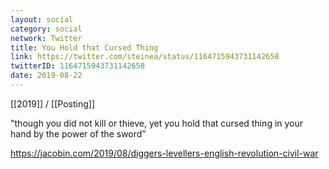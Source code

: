 ```yaml
---
layout: social
category: social
network: Twitter
title: You Hold that Cursed Thing
link: https://twitter.com/steinea/status/1164715943731142658
twitterID: 1164715943731142658
date: 2019-08-22
---
```


[[2019]] / [[Posting]]

"though you did not kill or thieve, yet you hold that cursed thing in your hand by the power of the sword”

<https://jacobin.com/2019/08/diggers-levellers-english-revolution-civil-war>
